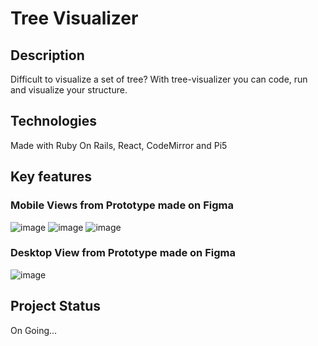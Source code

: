 # Tree Visualizer

## Description
Difficult to visualize a set of tree? With tree-visualizer you can code, run and visualize your structure.

## Technologies
Made with Ruby On Rails, React, CodeMirror and Pi5

## Key features
### Mobile Views from Prototype made on Figma
![image](https://user-images.githubusercontent.com/58181470/109802557-45655a80-7c20-11eb-88f7-015b5b6c2c01.png)
![image](https://user-images.githubusercontent.com/58181470/109802619-54e4a380-7c20-11eb-88db-d84e03dcf058.png)
![image](https://user-images.githubusercontent.com/58181470/109802667-64fc8300-7c20-11eb-8ccc-786533a193b0.png)
### Desktop View from Prototype made on Figma
![image](https://user-images.githubusercontent.com/58181470/109802896-a55c0100-7c20-11eb-84fc-9c9d0ba10ea4.png)

## Project Status
On Going...

